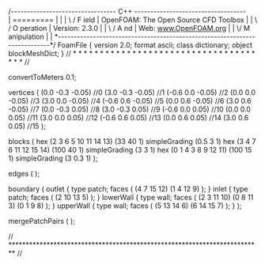 /*--------------------------------*- C++ -*----------------------------------*\
| =========                 |                                                 |
| \\      /  F ield         | OpenFOAM: The Open Source CFD Toolbox           |
|  \\    /   O peration     | Version:  2.3.0                                 |
|   \\  /    A nd           | Web:      www.OpenFOAM.org                      |
|    \\/     M anipulation  |                                                 |
\*---------------------------------------------------------------------------*/
FoamFile
{
    version     2.0;
    format      ascii;
    class       dictionary;
    object      blockMeshDict;
}
// * * * * * * * * * * * * * * * * * * * * * * * * * * * * * * * * * * * * * //

convertToMeters 0.1;

vertices
(
    (0.0 -0.3 -0.05)		//0
    (3.0 -0.3 -0.05)		//1
    (-0.6 0.0 -0.05)		//2
    (0.0 0.0 -0.05)		//3
    (3.0 0.0 -0.05)		//4
    (-0.6 0.6 -0.05)		//5
    (0.0 0.6 -0.05)		//6
    (3.0 0.6 -0.05)		//7
    (0.0 -0.3 0.05)		//8
    (3.0 -0.3 0.05)		//9
    (-0.6 0.0 0.05)		//10
    (0.0 0.0 0.05)		//11
    (3.0 0.0 0.05)		//12
    (-0.6 0.6 0.05)		//13
    (0.0 0.6 0.05)		//14
    (3.0 0.6 0.05)		//15
);

blocks
(
    hex (2 3 6 5 10 11 14 13) (33 40 1) simpleGrading (0.5 3 1)
    hex (3 4 7 6 11 12 15 14) (100 40 1) simpleGrading (3 3 1)
    hex (0 1 4 3 8 9 12 11) (100 15 1) simpleGrading (3 0.3 1)
);

edges
(
);

boundary
(
    outlet
    {
        type patch;
        faces
        (
            (4 7 15 12)
            (1 4 12 9)
        );
    }
    inlet
    {
        type patch;
        faces
        (
            (2 10 13 5)
        );
    }
    lowerWall
    {
        type wall;
        faces
        (
            (2 3 11 10)
	    (0 8 11 3)
	    (0 1 9 8)
        );
    }
    upperWall
    {
        type wall;
        faces
        (
            (5 13 14 6)
            (6 14 15 7)
        );
    }
);

mergePatchPairs
(
);

// ************************************************************************* //

